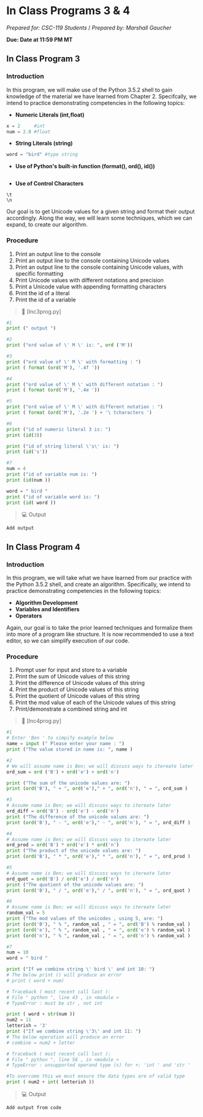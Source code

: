 
# In Class Programs 3 & 4
_Prepared for: CSC-119 Students_ /
_Prepared by: Marshall Gaucher_

**Due: Date at 11:59 PM MT**

## In Class Program 3 
### Introduction
In this program, we will make use of the Python 3.5.2 shell to gain knowledge
of the material we have learned from Chapter 2. Specifcally, we intend to
practice demonstrating competencies in the following topics:

* **Numeric Literals (int,float)**
```python
x = 2     #int
num = 2.0 #float
```
* **String Literals (string)**
```python
word = "bird" #type string
```
* **Use of Python's built-in function (format(), ord(), id())**
```

```
* **Use of Control Characters**
```
\t
\n
```
Our goal is to get Unicode values for a given string and format their
output accordingly. Along the way, we will learn some techniques, which we
can expand, to create our algorithm.


### Procedure
1. Print an output line to the console
2. Print an output line to the console containing Unicode values
3. Print an output line to the console containing Unicode values, with
specific formatting
4. Print Unicode values with different notations and precision
5. Print a Unicode value with appending formatting characters
6. Print the id of a literal
7. Print the id of a variable

> :page_facing_up: [Inc3prog.py]
```python
#1
print (" output ")

#2
print ("ord value of \' M \' is: ", ord ('M'))

#3
print ("ord value of \' M \' with formatting : ")
print ( format (ord('M'), '.4f '))

#4
print ("ord value of \' M \' with different notation : ")
print ( format (ord('M'), '.4e '))

#5
print ("ord value of \' M \' with different notation : ")
print ( format (ord('M'), '.2e ') + '\ tcharacters ')

#6
print ("id of numeric literal 3 is: ")
print (id(3))

print ("id of string literal \'s\' is: ")
print (id('s'))

#7
num = 4
print ("id of variable num is: ")
print (id(num ))

word = " bird "
print ("id of variable word is: ")
print (id( word ))
```

> :computer: Output
```
Add output
```
## In Class Program 4
### Introduction
In this program, we will take what we have learned from our practice with
the Python 3.5.2 shell, and create an algorithm. Specifically, we intend to
practice demonstrating competencies in the following topics:

* **Algorithm Development**
* **Variables and Identifiers**
* **Operators**

Again, our goal is to take the prior learned techniques and formalize them
into more of a program like structure. It is now recommended to use a text
editor, so we can simplify execution of our code.

### Procedure
1. Prompt user for input and store to a variable
2. Print the sum of Unicode values of this string
3. Print the difference of Unicode values of this string
4. Print the product of Unicode values of this string
5. Print the quotient of Unicode values of this string
6. Print the mod value of each of the Unicode values of this string
7. Print/demonstrate a combined string and int 


> :page_facing_up: [Inc4prog.py]

```python
#1
# Enter 'Ben ' to simpify example below
name = input (" Please enter your name : ")
print ("The value stored in name is: ", name )

#2
# We will assume name is Ben; we will discuss ways to itereate later
ord_sum = ord ('B') + ord('e') + ord('n')

print ("The sum of the unicode values are: ")
print (ord('B'), " + ", ord('e')," + ", ord('n'), " = ", ord_sum )

#3
# Assume name is Ben; we will discuss ways to itereate later
ord_diff = ord('B') - ord('e') - ord('n')
print ("The difference of the unicode values are: ")
print (ord('B'), " - ", ord('e')," - ", ord('n'), " = ", ord_diff )

#4
# Assume name is Ben; we will discuss ways to itereate later
ord_prod = ord('B') * ord('e') * ord('n')
print ("The product of the unicode values are: ")
print (ord('B'), " * ", ord('e')," * ", ord('n'), " = ", ord_prod )

#5
# Assume name is Ben; we will discuss ways to itereate later
ord_quot = ord('B') / ord('e') / ord('n')
print ("The quotient of the unicode values are: ")
print (ord('B'), " / ", ord('e')," / ", ord('n'), " = ", ord_quot )

#6
# Assume name is Ben; we will discuss ways to itereate later
random_val = 5
print ("The mod values of the unicodes , using 5, are: ")
print (ord('B'), " % ", random_val , " = ", ord('B') % random_val )
print (ord('e'), " % ", random_val , " = ", ord('e') % random_val )
print (ord('n'), " % ", random_val , " = ", ord('n') % random_val )

#7
num = 10
word = " bird "

print ("If we combine string \' bird \' and int 10: ")
# The below print () will produce an error
# print ( word + num)

# Traceback ( most recent call last ):
# File " python ", line 43 , in <module >
# TypeError : must be str , not int

print ( word + str(num ))
num2 = 11
letterish = '3'
print ("If we combine string \'3\' and int 11: ")
# The below operation will produce an error
# combine = num2 + letter

# Traceback ( most recent call last ):
# File " python ", line 56 , in <module >
# TypeError : unsupported operand type (s) for +: 'int ' and 'str '

#To overcome this we must ensure the data types are of valid type
print ( num2 + int( letterish ))
```

> :computer: Output
```
Add output from code
```

